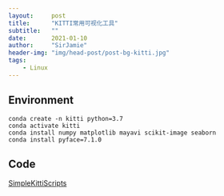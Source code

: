 ```yaml
---
layout:     post
title:      "KITTI常用可视化工具"
subtitle:   ""
date:       2021-01-10
author:     "SirJamie"
header-img: "img/head-post/post-bg-kitti.jpg"
tags:
    - Linux
---
```


## Environment


```
conda create -n kitti python=3.7
conda activate kitti
conda install numpy matplotlib mayavi scikit-image seaborn
conda install pyface=7.1.0
```

## Code

[SimpleKittiScripts](https://github.com/SirJamie/SimpleKittiScripts)